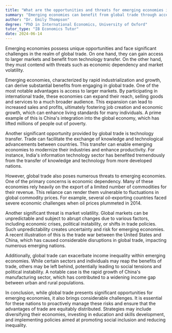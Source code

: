 ```yaml
---
title: "What are the opportunities and threats for emerging economies in global trade?"
summary: "Emerging economies can benefit from global trade through access to larger markets and technology transfer, but they also risk economic dependency and volatility."
author: "Dr. Emily Thompson"
degree: "PhD in International Economics, University of Oxford"
tutor_type: "IB Economics Tutor"
date: 2024-06-14
---
```


Emerging economies possess unique opportunities and face significant challenges in the realm of global trade. On one hand, they can gain access to larger markets and benefit from technology transfer. On the other hand, they must contend with threats such as economic dependency and market volatility.

Emerging economies, characterized by rapid industrialization and growth, can derive substantial benefits from engaging in global trade. One of the most notable advantages is access to larger markets. By participating in international trade, these economies can expand their reach, selling goods and services to a much broader audience. This expansion can lead to increased sales and profits, ultimately fostering job creation and economic growth, which can enhance living standards for many individuals. A prime example of this is China's integration into the global economy, which has lifted millions of people out of poverty.

Another significant opportunity provided by global trade is technology transfer. Trade can facilitate the exchange of knowledge and technological advancements between countries. This transfer can enable emerging economies to modernize their industries and enhance productivity. For instance, India's information technology sector has benefited tremendously from the transfer of knowledge and technology from more developed nations.

However, global trade also poses numerous threats to emerging economies. One of the primary concerns is economic dependency. Many of these economies rely heavily on the export of a limited number of commodities for their revenue. This reliance can render them vulnerable to fluctuations in global commodity prices. For example, several oil-exporting countries faced severe economic challenges when oil prices plummeted in 2014.

Another significant threat is market volatility. Global markets can be unpredictable and subject to abrupt changes due to various factors, including economic crises, political instability, or shifts in trade policies. Such unpredictability creates uncertainty and risk for emerging economies. A recent illustration of this is the trade war between the United States and China, which has caused considerable disruptions in global trade, impacting numerous emerging nations.

Additionally, global trade can exacerbate income inequality within emerging economies. While certain sectors and individuals may reap the benefits of trade, others may be left behind, potentially leading to social tensions and political instability. A notable case is the rapid growth of China's manufacturing sector, which has contributed to a widening income gap between urban and rural populations.

In conclusion, while global trade presents significant opportunities for emerging economies, it also brings considerable challenges. It is essential for these nations to proactively manage these risks and ensure that the advantages of trade are equitably distributed. Strategies may include diversifying their economies, investing in education and skills development, and implementing policies aimed at promoting social inclusion and reducing inequality.
    